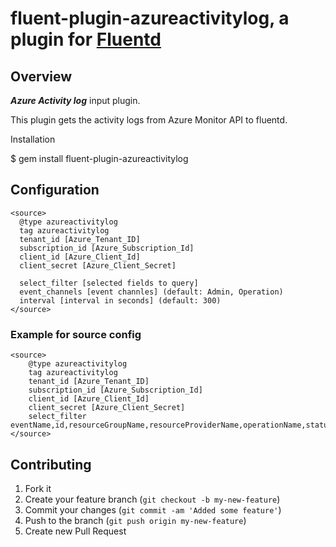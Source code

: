 # fluent-plugin-azureactivitylog, a plugin for [Fluentd](http://fluentd.org) 
## Overview

***Azure Activity log*** input plugin.

This plugin gets the activity logs from Azure Monitor API to fluentd.

Installation

$ gem install fluent-plugin-azureactivitylog

## Configuration

```config
<source>
  @type azureactivitylog
  tag azureactivitylog
  tenant_id [Azure_Tenant_ID]
  subscription_id [Azure_Subscription_Id]
  client_id [Azure_Client_Id]
  client_secret [Azure_Client_Secret]
  
  select_filter [selected fields to query]
  event_channels [event channles] (default: Admin, Operation)
  interval [interval in seconds] (default: 300)
</source>
```

### Example for source config

```config
<source>
    @type azureactivitylog
    tag azureactivitylog
    tenant_id [Azure_Tenant_ID]
    subscription_id [Azure_Subscription_Id]
    client_id [Azure_Client_Id]
    client_secret [Azure_Client_Secret]
    select_filter eventName,id,resourceGroupName,resourceProviderName,operationName,status,eventTimestamp,correlationId,submissionTimestamp,level
</source>

```

## Contributing

1. Fork it
2. Create your feature branch (`git checkout -b my-new-feature`)
3. Commit your changes (`git commit -am 'Added some feature'`)
4. Push to the branch (`git push origin my-new-feature`)
5. Create new Pull Request

